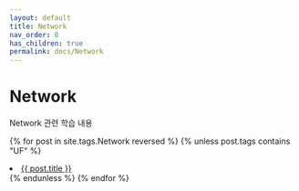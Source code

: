 ```yaml
---
layout: default
title: Network
nav_order: 8
has_children: true
permalink: docs/Network
---
```

# Network
Network 관련 학습 내용

{% for post in site.tags.Network reversed %}
{% unless post.tags contains "UF" %}
<li><a href="{{ post.url }}">{{ post.title }}</a></li>
{% endunless %}
{% endfor %}